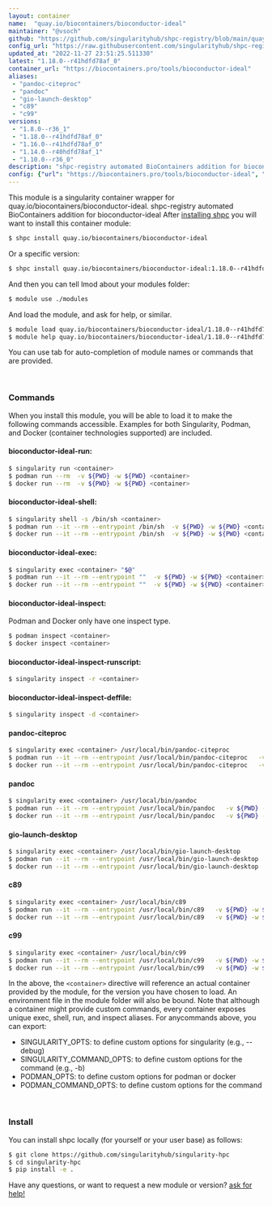 ```yaml
---
layout: container
name:  "quay.io/biocontainers/bioconductor-ideal"
maintainer: "@vsoch"
github: "https://github.com/singularityhub/shpc-registry/blob/main/quay.io/biocontainers/bioconductor-ideal/container.yaml"
config_url: "https://raw.githubusercontent.com/singularityhub/shpc-registry/main/quay.io/biocontainers/bioconductor-ideal/container.yaml"
updated_at: "2022-11-27 23:51:25.511330"
latest: "1.18.0--r41hdfd78af_0"
container_url: "https://biocontainers.pro/tools/bioconductor-ideal"
aliases:
 - "pandoc-citeproc"
 - "pandoc"
 - "gio-launch-desktop"
 - "c89"
 - "c99"
versions:
 - "1.8.0--r36_1"
 - "1.18.0--r41hdfd78af_0"
 - "1.16.0--r41hdfd78af_0"
 - "1.14.0--r40hdfd78af_1"
 - "1.10.0--r36_0"
description: "shpc-registry automated BioContainers addition for bioconductor-ideal"
config: {"url": "https://biocontainers.pro/tools/bioconductor-ideal", "maintainer": "@vsoch", "description": "shpc-registry automated BioContainers addition for bioconductor-ideal", "latest": {"1.18.0--r41hdfd78af_0": "sha256:c90f8d5618d5a1f464a3e2b62ba595a8807bcb32c2171073be5d45acf8469019"}, "tags": {"1.8.0--r36_1": "sha256:ab84086fd4a451746480a49b9302b2ccc8da14383418c0b30109142c28d9c649", "1.18.0--r41hdfd78af_0": "sha256:c90f8d5618d5a1f464a3e2b62ba595a8807bcb32c2171073be5d45acf8469019", "1.16.0--r41hdfd78af_0": "sha256:7a25d9b61b5ec2a1f407cfbb0409e507ea2e06ed586f3e04969591bde0cfaec8", "1.14.0--r40hdfd78af_1": "sha256:31032d02802f8b77ea66a4eec58284dabf0992b8450c4f06754ef674b8e961fc", "1.10.0--r36_0": "sha256:53ba990de07efdc64ef77e4487f817e96ca581154903da1026d0b4d27533741f"}, "docker": "quay.io/biocontainers/bioconductor-ideal", "aliases": {"pandoc-citeproc": "/usr/local/bin/pandoc-citeproc", "pandoc": "/usr/local/bin/pandoc", "gio-launch-desktop": "/usr/local/bin/gio-launch-desktop", "c89": "/usr/local/bin/c89", "c99": "/usr/local/bin/c99"}}
---
```


This module is a singularity container wrapper for quay.io/biocontainers/bioconductor-ideal.
shpc-registry automated BioContainers addition for bioconductor-ideal
After [installing shpc](#install) you will want to install this container module:


```bash
$ shpc install quay.io/biocontainers/bioconductor-ideal
```

Or a specific version:

```bash
$ shpc install quay.io/biocontainers/bioconductor-ideal:1.18.0--r41hdfd78af_0
```

And then you can tell lmod about your modules folder:

```bash
$ module use ./modules
```

And load the module, and ask for help, or similar.

```bash
$ module load quay.io/biocontainers/bioconductor-ideal/1.18.0--r41hdfd78af_0
$ module help quay.io/biocontainers/bioconductor-ideal/1.18.0--r41hdfd78af_0
```

You can use tab for auto-completion of module names or commands that are provided.

<br>

### Commands

When you install this module, you will be able to load it to make the following commands accessible.
Examples for both Singularity, Podman, and Docker (container technologies supported) are included.

#### bioconductor-ideal-run:

```bash
$ singularity run <container>
$ podman run --rm  -v ${PWD} -w ${PWD} <container>
$ docker run --rm  -v ${PWD} -w ${PWD} <container>
```

#### bioconductor-ideal-shell:

```bash
$ singularity shell -s /bin/sh <container>
$ podman run --it --rm --entrypoint /bin/sh  -v ${PWD} -w ${PWD} <container>
$ docker run --it --rm --entrypoint /bin/sh  -v ${PWD} -w ${PWD} <container>
```

#### bioconductor-ideal-exec:

```bash
$ singularity exec <container> "$@"
$ podman run --it --rm --entrypoint ""  -v ${PWD} -w ${PWD} <container> "$@"
$ docker run --it --rm --entrypoint ""  -v ${PWD} -w ${PWD} <container> "$@"
```

#### bioconductor-ideal-inspect:

Podman and Docker only have one inspect type.

```bash
$ podman inspect <container>
$ docker inspect <container>
```

#### bioconductor-ideal-inspect-runscript:

```bash
$ singularity inspect -r <container>
```

#### bioconductor-ideal-inspect-deffile:

```bash
$ singularity inspect -d <container>
```


#### pandoc-citeproc

```bash
$ singularity exec <container> /usr/local/bin/pandoc-citeproc
$ podman run --it --rm --entrypoint /usr/local/bin/pandoc-citeproc   -v ${PWD} -w ${PWD} <container> -c " $@"
$ docker run --it --rm --entrypoint /usr/local/bin/pandoc-citeproc   -v ${PWD} -w ${PWD} <container> -c " $@"
```


#### pandoc

```bash
$ singularity exec <container> /usr/local/bin/pandoc
$ podman run --it --rm --entrypoint /usr/local/bin/pandoc   -v ${PWD} -w ${PWD} <container> -c " $@"
$ docker run --it --rm --entrypoint /usr/local/bin/pandoc   -v ${PWD} -w ${PWD} <container> -c " $@"
```


#### gio-launch-desktop

```bash
$ singularity exec <container> /usr/local/bin/gio-launch-desktop
$ podman run --it --rm --entrypoint /usr/local/bin/gio-launch-desktop   -v ${PWD} -w ${PWD} <container> -c " $@"
$ docker run --it --rm --entrypoint /usr/local/bin/gio-launch-desktop   -v ${PWD} -w ${PWD} <container> -c " $@"
```


#### c89

```bash
$ singularity exec <container> /usr/local/bin/c89
$ podman run --it --rm --entrypoint /usr/local/bin/c89   -v ${PWD} -w ${PWD} <container> -c " $@"
$ docker run --it --rm --entrypoint /usr/local/bin/c89   -v ${PWD} -w ${PWD} <container> -c " $@"
```


#### c99

```bash
$ singularity exec <container> /usr/local/bin/c99
$ podman run --it --rm --entrypoint /usr/local/bin/c99   -v ${PWD} -w ${PWD} <container> -c " $@"
$ docker run --it --rm --entrypoint /usr/local/bin/c99   -v ${PWD} -w ${PWD} <container> -c " $@"
```



In the above, the `<container>` directive will reference an actual container provided
by the module, for the version you have chosen to load. An environment file in the
module folder will also be bound. Note that although a container
might provide custom commands, every container exposes unique exec, shell, run, and
inspect aliases. For anycommands above, you can export:

 - SINGULARITY_OPTS: to define custom options for singularity (e.g., --debug)
 - SINGULARITY_COMMAND_OPTS: to define custom options for the command (e.g., -b)
 - PODMAN_OPTS: to define custom options for podman or docker
 - PODMAN_COMMAND_OPTS: to define custom options for the command

<br>

### Install

You can install shpc locally (for yourself or your user base) as follows:

```bash
$ git clone https://github.com/singularityhub/singularity-hpc
$ cd singularity-hpc
$ pip install -e .
```

Have any questions, or want to request a new module or version? [ask for help!](https://github.com/singularityhub/singularity-hpc/issues)
